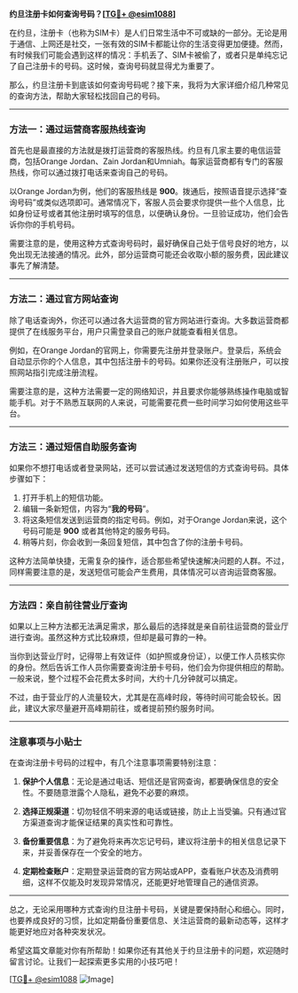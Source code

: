 **约旦注册卡如何查询号码？[[TG💪+ @esim1088](https://t.me/s/esim1088)]**

在约旦，注册卡（也称为SIM卡）是人们日常生活中不可或缺的一部分。无论是用于通信、上网还是社交，一张有效的SIM卡都能让你的生活变得更加便捷。然而，有时候我们可能会遇到这样的情况：手机丢了、SIM卡被偷了，或者只是单纯忘记了自己注册卡的号码。这时候，查询号码就显得尤为重要了。

那么，约旦注册卡到底该如何查询号码呢？接下来，我将为大家详细介绍几种常见的查询方法，帮助大家轻松找回自己的号码。

---

### 方法一：通过运营商客服热线查询

首先也是最直接的方法就是拨打运营商的客服热线。约旦有几家主要的电信运营商，包括Orange Jordan、Zain Jordan和Umniah。每家运营商都有专门的客服热线，你可以通过拨打电话来查询自己的号码。

以Orange Jordan为例，他们的客服热线是 **900**。拨通后，按照语音提示选择“查询号码”或类似选项即可。通常情况下，客服人员会要求你提供一些个人信息，比如身份证号或者其他注册时填写的信息，以便确认身份。一旦验证成功，他们会告诉你你的手机号码。

需要注意的是，使用这种方式查询号码时，最好确保自己处于信号良好的地方，以免出现无法接通的情况。此外，部分运营商可能还会收取小额的服务费，因此建议事先了解清楚。

---

### 方法二：通过官方网站查询

除了电话查询外，你还可以通过各大运营商的官方网站进行查询。大多数运营商都提供了在线服务平台，用户只需登录自己的账户就能查看相关信息。

例如，在Orange Jordan的官网上，你需要先注册并登录账户。登录后，系统会自动显示你的个人信息，其中包括注册卡的号码。如果你还没有注册账户，可以按照网站指引完成注册流程。

需要注意的是，这种方法需要一定的网络知识，并且要求你能够熟练操作电脑或智能手机。对于不熟悉互联网的人来说，可能需要花费一些时间学习如何使用这些平台。

---

### 方法三：通过短信自助服务查询

如果你不想打电话或者登录网站，还可以尝试通过发送短信的方式查询号码。具体步骤如下：

1. 打开手机上的短信功能。
2. 编辑一条新短信，内容为“**我的号码**”。
3. 将这条短信发送到运营商的指定号码。例如，对于Orange Jordan来说，这个号码可能是 **900** 或者其他特定的服务号码。
4. 稍等片刻，你会收到一条回复短信，其中包含了你的注册卡号码。

这种方法简单快捷，无需复杂的操作，适合那些希望快速解决问题的人群。不过，同样需要注意的是，发送短信可能会产生费用，具体情况可以咨询运营商客服。

---

### 方法四：亲自前往营业厅查询

如果以上三种方法都无法满足需求，那么最后的选择就是亲自前往运营商的营业厅进行查询。虽然这种方式比较麻烦，但却是最可靠的一种。

当你到达营业厅时，记得带上有效证件（如护照或身份证），以便工作人员核实你的身份。然后告诉工作人员你需要查询注册卡号码，他们会为你提供相应的帮助。一般来说，整个过程不会花费太多时间，大约十几分钟就可以搞定。

不过，由于营业厅的人流量较大，尤其是在高峰时段，等待时间可能会较长。因此，建议大家尽量避开高峰期前往，或者提前预约服务时间。

---

### 注意事项与小贴士

在查询注册卡号码的过程中，有几个注意事项需要特别注意：

1. **保护个人信息**：无论是通过电话、短信还是官网查询，都要确保信息的安全性。不要随意泄露个人隐私，避免不必要的麻烦。
   
2. **选择正规渠道**：切勿轻信不明来源的电话或链接，防止上当受骗。只有通过官方渠道查询才能保证结果的真实性和可靠性。

3. **备份重要信息**：为了避免将来再次忘记号码，建议将注册卡的相关信息记录下来，并妥善保存在一个安全的地方。

4. **定期检查账户**：定期登录运营商的官方网站或APP，查看账户状态及消费明细，这样不仅能及时发现异常情况，还能更好地管理自己的通信资源。

---

总之，无论采用哪种方式查询约旦注册卡号码，关键是要保持耐心和细心。同时，也要养成良好的习惯，比如定期备份重要信息、关注运营商的最新动态等，这样才能更好地应对各种突发状况。

希望这篇文章能对你有所帮助！如果你还有其他关于约旦注册卡的问题，欢迎随时留言讨论。让我们一起探索更多实用的小技巧吧！

[[TG💪+ @esim1088](https://t.me/s/esim1088) ![Image](https://i.postimg.cc/4NQfJmqS/Snipaste-2025-05-13-00-14-12.png)]